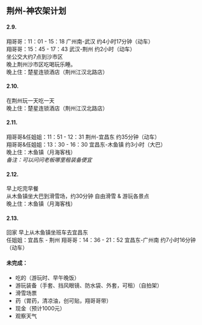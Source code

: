 ## 荆州-神农架计划  
#### 2.9.  
翔哥哥：11：01 - 15：18 广州南-武汉 约4小时17分钟（动车）  
翔哥哥：15：45 - 17：43 武汉-荆州 约2小时（动车）  
坐公交大约7点到沙市区  
晚上荆州沙市区吃喝玩乐睡。  
晚上住：楚星连锁酒店（荆州江汉北路店）  

#### 2.10.  
在荆州玩一天吃一天  
晚上住：楚星连锁酒店（荆州江汉北路店）

#### 2.11.  
翔哥哥&任姐姐：11：51 - 12：31 荆州-宜昌东 约35分钟（动车）  
翔哥哥&任姐姐：13：30 - 16：30 宜昌东-木鱼镇 约3小时（大巴）  
晚上住：木鱼镇（月海客栈）  
*备注：可以问问老板哪里租装备便宜*

#### 2.12.  
早上吃完早餐  
从木鱼镇坐大巴到滑雪场，约30分钟
自由滑雪 & 游玩各景点    
晚上住：木鱼镇（月海客栈）  

#### 2.13.  
回家
早上从木鱼镇坐班车去宜昌东  
任姐姐：宜昌东 - 荆州
翔哥哥：14：36 - 21：52 宜昌东-广州南 约7小时16分钟（动车）  

#### 未完成：  

- 吃的（游玩时、早午晚饭）
- 游玩装备（手套、挡风眼镜、防水袋、外套，可租）（自拍架）
- 滑雪场票
- 药（胃药，清凉油，创可贴，翔哥哥带）
- 现金（预计1000元）
- 观察天气